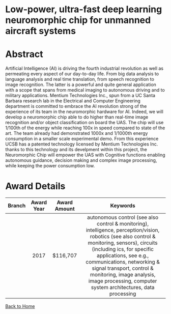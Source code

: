 
Low-power, ultra-fast deep learning neuromorphic chip for unmanned aircraft systems
===================================================================================

# Abstract


Artificial Intelligence (AI) is driving the fourth industrial revolution as well as permeating every aspect of our day-to-day life. From big data analysis to language analysis and real time translation, from speech recognition to image recognition. The latter is a powerful and quite general application with a scope that spans from medical imaging to autonomous driving and to military applications.
Mentium Technologies Inc., spun from a UC Santa Barbara research lab in the Electrical and Computer Engineering department is committed to embrace the AI revolution strong of the experience of its team in the neuromorphic hardware for AI. Indeed, we will develop a neuromorphic chip able to do higher than real-time image recognition and/or object classification on board the UAS. The chip will use 1/100th of the energy while reaching 100x in speed compared to state of the art. The team already had demonstrated 1000x and 1/1000th energy consumption in a smaller scale experimental demo. From this experience UCSB has a patented technology licensed by Mentium Technologies Inc. 
thanks to this technology and its develpment within this project, the Neuromorphic Chip will empower the UAS with Cognitive functions enabling autonomous guidance, decision making and complex image processing, while keeping the power consumption low.  

# Award Details

|Branch|Award Year|Award Amount|Keywords|
| :---: | :---: | :---: | :---: |
||2017|$116,707|autonomous control (see also control & monitoring), intelligence, perception/vision, robotics (see also control & monitoring, sensors), circuits (including ics, for specific applications, see e.g., communications, networking & signal transport, control & monitoring, image analysis, image processing, computer system architectures, data processing|
  
  


[Back to Home](https://github.com/chrischow/dod_sbir_awards/JT/#360)